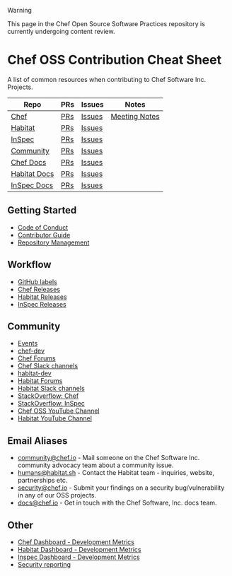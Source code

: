 > [!WARNING]
> This page in the Chef Open Source Software Practices repository is currently undergoing content review.

# Chef OSS Contribution Cheat Sheet

A list of common resources when contributing to Chef Software Inc. Projects.

| Repo | PRs | Issues | Notes |
| ---- | --- | ------ | ----- |
| [Chef](https://github.com/chef/chef) | [PRs](https://github.com/chef/chef/pulls) | [Issues](https://github.com/chef/chef/issues) | [Meeting Notes](https://github.com/chef/chef-community-slack-meetings)
| [Habitat](https://github.com/habitat-sh/habitat) | [PRs](https://github.com/habitat-sh/habitat/pulls) | [Issues](https://github.com/habitat-sh/habitat/issues)
| [InSpec](https://github.com/inspec/inspec) | [PRs](https://github.com/inspec/inspec/pulls) | [Issues](https://github.com/inspec/inspec/pulls)
| [Community](https://github.com/chef/chef-oss-practices) | [PRs](https://github.com/chef/chef-oss-practices/pulls) | [Issues](https://github.com/chef/chef-oss-practices/issues) |
| [Chef Docs](https://github.com/chef/chef-web-docs) | [PRs](https://github.com/chef/chef-web-docs/pulls) | [Issues](https://github.com/chef/chef-web-docs/issues)
| [Habitat Docs](https://github.com/habitat-sh/habitat/tree/master/www/source/docs) | [PRs](https://github.com/habitat-sh/habitat/pulls?q=is%3Aopen+is%3Apr+label%3AA-documentation) | [Issues](https://github.com/habitat-sh/habitat/labels/A-documentation)
| [InSpec Docs](https://github.com/inspec/inspec/tree/master/docs) | [PRs](https://github.com/inspec/inspec/issues?utf8=%E2%9C%93&q=ir%3Apr+is%3Aopen+label%3A%22Aspect%3A+Docs%22+) | [Issues](https://github.com/inspec/inspec/labels/Aspect%3A%20Docs)

## Getting Started

- [Code of Conduct](https://github.com/chef/chef-oss-practices/blob/master/CODE_OF_CONDUCT.md)
- [Contributor Guide](https://github.com/chef/chef-oss-practices/blob/master/contributors/guide/README.md)
- [Repository Management](https://github.com/chef/chef-oss-practices/tree/master/repo-management)

## Workflow

- [GitHub labels](https://github.com/chef/chef-oss-practices/blob/master/repo-management/github-labels.md)
- [Chef Releases](https://discourse.chef.io/c/chef-release)
- [Habitat Releases](https://discourse.chef.io/c/habitat)
- [InSpec Releases](https://discourse.chef.io/c/chef-release)

## Community

- [Events](https://events.chef.io)
- [chef-dev](https://discourse.chef.io/c/dev)
- [Chef Forums](https://discourse.chef.io)
- [Chef Slack channels](http://slack.chef.io/)
- [habitat-dev](https://forums.habitat.sh/c/core-development)
- [Habitat Forums](https://forums.habitat.sh)
- [Habitat Slack channels](http://slack.habitat.sh)
- [StackOverflow: Chef](https://stackoverflow.com/questions/tagged/chef)
- [StackOverflow: InSpec](https://stackoverflow.com/questions/tagged/inspec)
- [Chef OSS YouTube Channel](https://www.youtube.com/channel/UCvwl5-yXsQR5zluYPl8NEeQ)
- [Habitat YouTube Channel](https://www.youtube.com/channel/UC0wJZeP2dfPZaDUPgvpVpSg/)

## Email Aliases

- community@chef.io - Mail someone on the Chef Software Inc. community advocacy team about a community issue.
- humans@habitat.sh - Contact the Habitat team - inquiries, website, partnerships etc.
- security@chef.io  - Submit your findings on a security bug/vulnerability in any of our OSS projects.
- docs@chef.io      - Get in touch with the Chef Software, Inc. docs team.

## Other

- [Chef Dashboard - Development Metrics](https://chef.biterg.io/)
- [Habitat Dashboard - Development Metrics](https://habitat.biterg.io/)
- [Inspec Dashboard - Development Metrics](https://inspec.biterg.io/)
- [Security reporting](https://www.chef.io/security/)
